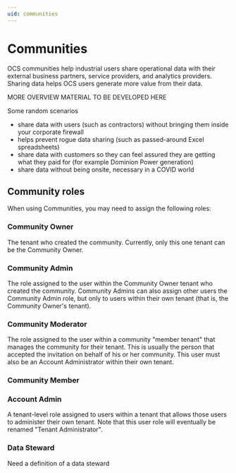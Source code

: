 ```yaml
---
uid: communities
---
```


# Communities

OCS communities help industrial users share operational data with their external business partners, service providers, and analytics providers. Sharing data helps OCS users generate more value from their data.

MORE OVERVIEW MATERIAL TO BE DEVELOPED HERE

Some random scenarios

- share data with users (such as contractors) without bringing them inside your corporate firewall
- helps prevent rogue data sharing (such as passed-around Excel spreadsheets)
- share data with customers so they can feel assured they are getting what they paid for (for example Dominion Power generation)
- share data without being onsite, necessary in a COVID world

## Community roles

When using Communities, you may need to assign the following roles:

### Community Owner

The tenant who created the community. Currently, only this one tenant can be the Community Owner.

### Community Admin

The role assigned to the user within the Community Owner tenant who created the community. Community Admins can also assign other users the Community Admin role, but only to users within their own tenant (that is, the Community Owner's tenant).

### Community Moderator

The role assigned to the user within a community "member tenant" that manages the community for their tenant. This is usually the person that accepted the invitation on behalf of his or her community. This user must also be an Account Administrator within their own tenant.

### Community Member

### Account Admin

A tenant-level role assigned to users within a tenant that allows those users to administer their own tenant. Note that this user role will eventually be renamed "Tenant Administrator".

### Data Steward

Need a definition of a data steward


